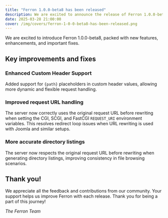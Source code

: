 ```yaml
---
title: "Ferron 1.0.0-beta8 has been released"
description: We are excited to announce the release of Ferron 1.0.0-beta8. This release brings several new features, improvements, and fixes.
date: 2025-03-28 21:00:00
cover: /img/covers/ferron-1-0-0-beta8-has-been-released.png
---
```


We are excited to introduce Ferron 1.0.0-beta8, packed with new features, enhancements, and important fixes.

## Key improvements and fixes

### Enhanced Custom Header Support  
Added support for `{path}` placeholders in custom header values, allowing more dynamic and flexible request handling.  

### Improved request URL handling  
The server now correctly uses the original request URL before rewriting when setting the CGI, SCGI, and FastCGI `REQUEST_URI` environment variables. This resolves redirect loop issues when URL rewriting is used with Joomla and similar setups.  

### More accurate directory listings  
The server now respects the original request URL before rewriting when generating directory listings, improving consistency in file browsing scenarios.  

## Thank you!

We appreciate all the feedback and contributions from our community. Your support helps us improve Ferron with each release. Thank you for being a part of this journey!

_The Ferron Team_